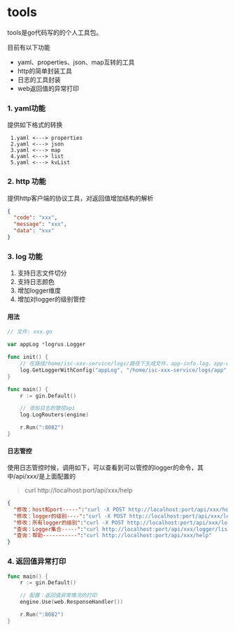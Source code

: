 # tools
tools是go代码写的的个人工具包。

目前有以下功能
- yaml、properties、json、map互转的工具
- http的简单封装工具  
- 日志的工具封装
- web返回值的异常打印

### 1. yaml功能
提供如下格式的转换
```text
 1.yaml <---> properties
 2.yaml <---> json
 3.yaml <---> map
 4.yaml <---> list
 5.yaml <---> kvList
```
### 2. http 功能
提供http客户端的协议工具，对返回值增加结构的解析
```json
{
  "code": "xxx",
  "message": "xxx",
  "data": "xxx"
}
```

### 3. log 功能
1. 支持日志文件切分
2. 支持日志颜色
3. 增加logger维度
4. 增加对logger的级别管控

#### 用法

```go
// 文件: xxx.go

var appLog *logrus.Logger

func init() {
    // 在路径/home/isc-xxx-service/logs/路径下生成文件，app-info.log、app-warn.log、app-err.log，以及相关的切片日志，默认保存30天
    log.GetLoggerWithConfig("appLog", "/home/isc-xxx-service/logs/app", "/api/xxx/", true)
}

func main() {
    r := gin.Default()

    // 添加日志的管控api
    log.LogRouters(engine)

    r.Run(":8082")
}
```

#### 日志管控
使用日志管控时候，调用如下，可以查看到可以管控的logger的命令，其中/api/xxx/是上面配置的
> curl http://localhost:port/api/xxx/help

```json
{
  "修改：host和port-----":"curl -X POST http://localhost:port/api/xxx/host/change/{host}/{port}",
  "修改：logger的级别----":"curl -X POST http://localhost:port/api/xxx/logger/level/{loggerName}/{level}",
  "修改：所有logger的级别":"curl -X POST http://localhost:port/api/xxx/logger/root/level/{level}",
  "查询：Logger集合-----":"curl http://localhost:port/api/xxx/logger/list",
  "查询：帮助-----------":"curl http://localhost:port/api/xxx/help"
}
```

### 4. 返回值异常打印
```go
func main() {
    r := gin.Default()

    // 配置：返回值异常情况的打印
    engine.Use(web.ResponseHandler())

    r.Run(":8082")
}
```
